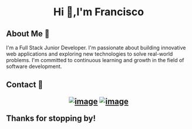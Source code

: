 <h1 align="center">Hi 👋,I'm Francisco </h1> 

<h2>About Me 🧔</h2>

I'm a Full Stack Junior Developer. I'm passionate about building innovative web applications and exploring new technologies to solve real-world problems. I'm committed to continuous learning and growth in the field of software development.

<h2>Contact 📧
<div align="center">

[![image](https://img.shields.io/badge/LinkedIn-0077B5?style=for-the-badge&logo=linkedin&logoColor=white)](https://www.linkedin.com/in/franciscojanermudoy/)
[![image](https://img.shields.io/badge/Gmail-D14836?style=for-the-badge&logo=gmail&logoColor=white)](mailto:franciscojanermudoy@gmail.com)
  
</div>

Thanks for stopping by!

